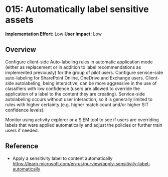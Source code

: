 # 015: Automatically label sensitive assets

**Implementation Effort:** Low
**User Impact:** Low

## Overview

Configure client-side Auto-labeling rules in automatic application mode (either as replacement or in addition to label recommendations as implemented previously) for the group of pilot users. Configure service-side auto-labeling for SharePoint Online, OneDrive and Exchange users. 
Client-side autolabeling, being interactive, can be more aggressive in the use of classifiers with low confidence (users are allowed to override the application of a label to the content they are creating). Service-side autolabeling occurs without user interaction, so it is generally limited to rules with higher certainty (e.g. higher match count and/or higher SIT confidence levels).

Monitor using activity explorer or a SIEM tool to see if users are overriding labels that were applied automatically and adjust the policies or further train users if needed. 

## Reference

* Apply a sensitivity label to content automatically https://learn.microsoft.com/en-us/purview/apply-sensitivity-label-automatically

